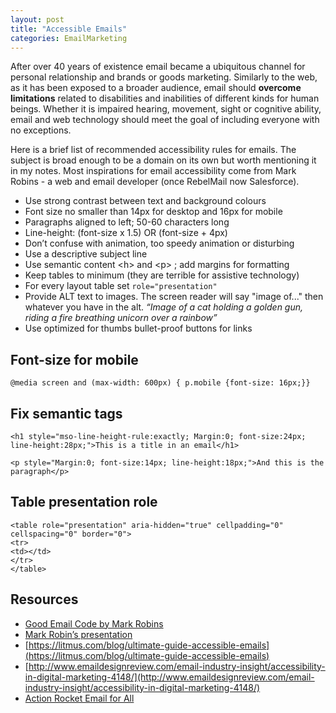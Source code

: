 ```yaml
---
layout: post
title: "Accessible Emails"
categories: EmailMarketing
---
```

After over 40 years of existence email became a ubiquitous channel for personal relationship and brands or goods marketing. Similarly to the web, as it has been exposed to a broader audience, email should **overcome limitations** related to disabilities and inabilities of different kinds for human beings. Whether it is impaired hearing, movement, sight or cognitive ability, email and web technology should meet the goal of including everyone with no exceptions.

Here is a brief list of recommended accessibility rules for emails. The subject is broad enough to be a domain on its own but worth mentioning it in my notes. Most inspirations for email accessibility come from Mark Robins - a web and email developer (once RebelMail now Salesforce).

*   Use strong contrast between text and background colours
*   Font size no smaller than 14px for desktop and 16px for mobile
*   Paragraphs aligned to left; 50-60 characters long
*   Line-height: (font-size x 1.5) OR (font-size + 4px)
*   Don’t confuse with animation, too speedy animation or disturbing
*   Use a descriptive subject line
*   Use semantic content &lt;h> and &lt;p> ; add margins for formatting
*   Keep tables to minimum (they are terrible for assistive technology)
*   For every layout table set `role="presentation"`
*   Provide ALT text to images. The screen reader will say "image of..."  then whatever you have in the alt. _“Image of a cat holding a golden gun, riding a fire breathing unicorn over a rainbow”_
*   Use optimized for thumbs bullet-proof buttons for links


## Font-size for mobile


```
@media screen and (max-width: 600px) { p.mobile {font-size: 16px;}}
```



## Fix semantic tags


```
<h1 style="mso-line-height-rule:exactly; Margin:0; font-size:24px; line-height:28px;">This is a title in an email</h1>

<p style="Margin:0; font-size:14px; line-height:18px;">And this is the paragraph</p>
```



## Table presentation role


```
<table role="presentation" aria-hidden="true" cellpadding="0" cellspacing="0" border="0">
<tr>
<td></td>
</tr>
</table>
```



## Resources

*  [Good Email Code by Mark Robins](https://www.goodemailcode.com/)
*  [Mark Robin’s presentation](https://docs.google.com/presentation/d/1GvnKKKIFvjyzly5mvr_LLMKMgD4XNWgj1dlbIpSMkfE/edit?usp=sharing)
*  [https://litmus.com/blog/ultimate-guide-accessible-emails](https://litmus.com/blog/ultimate-guide-accessible-emails)
*  [http://www.emaildesignreview.com/email-industry-insight/accessibility-in-digital-marketing-4148/](http://www.emaildesignreview.com/email-industry-insight/accessibility-in-digital-marketing-4148/)
*  [Action Rocket Email for All](https://www.actionrocket.co/email-for-all)